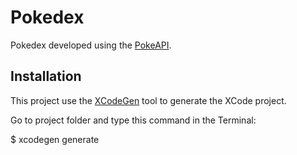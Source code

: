 # Pokedex

Pokedex developed using the [PokeAPI](https://pokeapi.co).

## Installation
This project use the [XCodeGen](https://github.com/yonaskolb/XcodeGen) tool to generate the XCode project.

Go to project folder and type this command in the Terminal:

$ xcodegen generate
